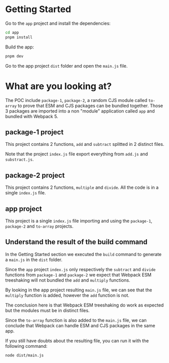 # Getting Started

Go to the `app` project and install the dependencies:

```bash
cd app
pnpm install
```

Build the app:

```bash
pnpm dev
```

Go to the app project `dist` folder and open the `main.js` file.

# What are you looking at?

The POC include `package-1`, `package-2`, a random CJS module called `to-array` to prove that ESM and CJS packages can be bundled together. Those 3 packages are imported into a non "module" application called `app` and bundled with Webpack 5.

## package-1 project

This project contains 2 functions, `add` and `subtract` splitted in 2 distinct files. 

Note that the project `index.js` file export everything from `add.js` and `substract.js`.

## package-2 project

This project contains 2 functions, `multiple` and `divide`. All the code is in a single `index.js` file.

## app project

This project is a single `index.js` file importing and using the `package-1`, `package-2` and `to-array` projects.

## Understand the result of the build command

In the Getting Started section we executed the `build` command to generate a `main.js` in the `dist` folder.

Since the `app` project `index.js` only respectively the `subtract` and `divide` functions from `package-1` and `package-2` we expect that Webpack ESM treeshaking will not bundled the `add` and `multiply` functions.

By looking in the app project resulting `main.js` file, we can see that the `multiply` function is added, however the `add` function is not.

The conclusion here is that Webpack ESM treeshaking do work as expected but the modules must be in distinct files.

Since the `to-array` function is also added to the `main.js` file, we can conclude that Webpack can handle ESM and CJS packages in the same app.

If you still have doubts about the resulting file, you can run it with the following command:

```bash
node dist/main.js
```

